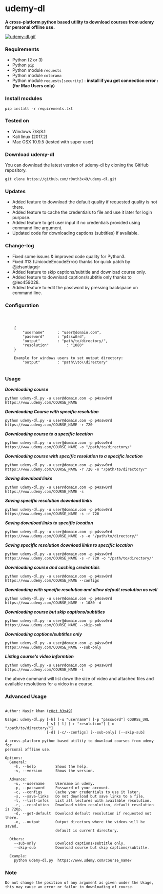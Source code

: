 # udemy-dl
**A cross-platform python based utility to download courses from udemy for personal offline use.**

[![udemy-dl.gif](https://s26.postimg.org/st8y7ud5l/udemy-dl.gif)](https://postimg.org/image/y4nusjz85/)

### Requirements

- Python (2 or 3)
- Python `pip`
- Python module `requests`
- Python module `colorama`
- Python module `requests[security]` : **install if you get connection error : (for Mac Users only)**

### Install modules

	pip install -r requirements.txt
	
### Tested on

- Windows 7/8/8.1
- Kali linux (2017.2)
- Mac OSX 10.9.5 (tested with super user)
 
### Download udemy-dl

You can download the latest version of udemy-dl by cloning the GitHub repository.

	git clone https://github.com/r0oth3x49/udemy-dl.git
	
### Updates

- Added feature to download the default quality if requested quality is not there.
- Added feature to cache the credentials to file and use it later for login purpose.
- Added feature to get user input if no credentials provided using command line argument.
- Updated code for downloading captions (subtitles) if available.


### Change-log

- Fixed some issues & improved code quality for Python3.
- Fixed #13 (UnicodeEncodeError) thanks for quick patch by @jdsantiagojr 
- Added feature to skip captions/subtitle and download course only.
- Added feature to download captions/subtitle only thanks to @leo459028.
- Added feature to edit the password by pressing backspace on command line.
	
### Configuration

<pre><code>
	
	
	{
		"username" 		: "user@domain.com",
		"password" 		: "p4ssw0rd",
		"output" 		: "path/to/directory/",
		"resolution" 		: "1080"
	}
	
	Example for windows users to set output directory:
		"output" 		: "path\\to\\directory"
		
</code></pre>


### Usage

***Downloading course***

	python udemy-dl.py -u user@domain.com -p p4ssw0rd https://www.udemy.com/COURSE_NAME
	
***Downloading Course with specific resolution***

	python udemy-dl.py -u user@domain.com -p p4ssw0rd https://www.udemy.com/COURSE_NAME -r 720
	
***Downloading course to a specific location***

	python udemy-dl.py -u user@domain.com -p p4ssw0rd https://www.udemy.com/COURSE_NAME -o "/path/to/directory/"
	
***Downloading course with specific resolution to a specific location***

	python udemy-dl.py -u user@domain.com -p p4ssw0rd https://www.udemy.com/COURSE_NAME -r 720 -o "/path/to/directory/"

***Saving download links***

	python udemy-dl.py -u user@domain.com -p p4ssw0rd https://www.udemy.com/COURSE_NAME -s

***Saving specific resolution download links***

	python udemy-dl.py -u user@domain.com -p p4ssw0rd https://www.udemy.com/COURSE_NAME -s -r 720

***Saving download links to specific location***
	
	python udemy-dl.py -u user@domain.com -p p4ssw0rd https://www.udemy.com/COURSE_NAME -s -o "/path/to/directory/"
	
***Saving specific resolution download links to specific location***

	python udemy-dl.py -u user@domain.com -p p4ssw0rd https://www.udemy.com/COURSE_NAME -s -r 720 -o "/path/to/directory/"

***Downloading course and caching credentials***

	python udemy-dl.py -u user@domain.com -p p4ssw0rd https://www.udemy.com/COURSE_NAME --configs

***Downloading with specific resolution and allow default resolution as well***

	python udemy-dl.py -u user@domain.com -p p4ssw0rd https://www.udemy.com/COURSE_NAME -r 1080 -d

***Downloading course but skip captions/subtitles***

	python udemy-dl.py -u user@domain.com -p p4ssw0rd https://www.udemy.com/COURSE_NAME --skip-sub

***Downloading captions/subtitles only***

	python udemy-dl.py -u user@domain.com -p p4ssw0rd https://www.udemy.com/COURSE_NAME --sub-only

***Listing course's video informtion***

	python udemy-dl.py -u user@domain.com -p p4ssw0rd https://www.udemy.com/COURSE_NAME -l
the above command will list down the size of video and attached files and available resolutions for a video in a course.

### Advanced Usage

<pre><code>
Author: Nasir khan (<a href="http://r0oth3x49.herokuapp.com/">r0ot h3x49</a>)

Usage: udemy-dl.py [-h] [-u "username"] [-p "password"] COURSE_URL
                   [-s] [-l] [-r "resolution"] [-o "/path/to/directory/"]
                   [-d] [-c/--configs] [--sub-only] [--skip-sub]

A cross-platform python based utility to download courses from udemy for
personal offline use.

Options:
  General:
    -h, --help         Shows the help.
    -v, --version      Shows the version.

  Advance:
    -u, --username     Username in udemy.
    -p, --password     Password of your account.
    -c, --configs      Cache your credentials to use it later.
    -s, --save-links   Do not download but save links to a file.
    -l, --list-infos   List all lectures with available resolution.
    -r, --resolution   Download video resolution, default resolution is 720p.
    -d, --get-default  Download default resolution if requested not there.
    -o, --output       Output directory where the videos will be saved,
                       default is current directory.
  
  Others:
    --sub-only         Download captions/subtitle only.
    --skip-sub         Download course but skip captions/subtitle.

  Example:
	python udemy-dl.py  https://www.udemy.com/course_name/
</code></pre>


### Note 
<pre><code>Do not change the position of any argument as given under the Usage, this may cause an error or failur in downloading of course.</code></pre>
